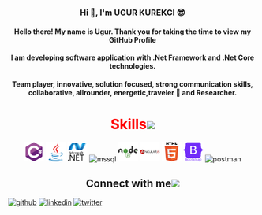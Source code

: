 <h3 align="center">Hi 👋,  I'm UGUR KUREKCI &#x1F60E;</h3>
<h4 align="center">Hello there! My name is Ugur. Thank you for taking the time to view my GitHub Profile</h4>

<h4 align="center">I am developing software application with .Net Framework
and .Net Core technologies. </h4>
 
<h4 align="center"> Team player, innovative, solution
focused, strong communication skills, collaborative, allrounder, energetic,traveler &#x1F451;  and Researcher. </h4>
 
</h2>
<h1 align="center" style="color:red">Skills<img src = "https://media2.giphy.com/media/QssGEmpkyEOhBCb7e1/giphy.gif?cid=ecf05e47a0n3gi1bfqntqmob8g9aid1oyj2wr3ds3mg700bl&rid=giphy.gif" width = 50px></h1>

<p align="center">
 
 <img src="https://raw.githubusercontent.com/devicons/devicon/master/icons/csharp/csharp-original.svg" alt="csharp" width="40" height="40"/> 
 <img src="https://raw.githubusercontent.com/devicons/devicon/master/icons/java/java-original.svg" alt="java" width="40" height="40"/> 
 <img src="https://raw.githubusercontent.com/devicons/devicon/master/icons/dot-net/dot-net-original-wordmark.svg" alt="dotnet" width="40" height="40"/> 
 <img src="https://cdn.worldvectorlogo.com/logos/microsoft-sql-server.svg" alt="mssql" width="40" height="40"/>
 <img src="https://raw.githubusercontent.com/devicons/devicon/master/icons/nodejs/nodejs-original-wordmark.svg" alt="nodejs" width="40" height="40"/>
 <img src="https://raw.githubusercontent.com/devicons/devicon/master/icons/angularjs/angularjs-original-wordmark.svg" alt="angularjs" width="40" height="40"/>
 <img src="https://raw.githubusercontent.com/devicons/devicon/master/icons/html5/html5-original-wordmark.svg" alt="html5" width="40" height="40"/> 
 <img src="https://raw.githubusercontent.com/devicons/devicon/master/icons/bootstrap/bootstrap-plain-wordmark.svg" alt="bootstrap" width="40" height="40"/> 
 <img src="https://www.vectorlogo.zone/logos/getpostman/getpostman-icon.svg" alt="postman" width="40" height="40"/> </p>
 

<h2 align="center">Connect with me<img src='https://raw.githubusercontent.com/ShahriarShafin/ShahriarShafin/main/Assets/handshake.gif' width="100px"></h2>


[<img src='https://cdn.jsdelivr.net/npm/simple-icons@3.0.1/icons/github.svg' alt='github' height='40' width="40">](https://github.com/ugurkurekci)  [<img src='https://cdn.jsdelivr.net/npm/simple-icons@3.0.1/icons/linkedin.svg' alt='linkedin' height='40' width="40">](https://www.linkedin.com/in/ugurkurekci/)  [<img src='https://cdn.jsdelivr.net/npm/simple-icons@3.0.1/icons/twitter.svg' alt='twitter' height='40' width="40">](https://twitter.com/ugurkurekci98) 



